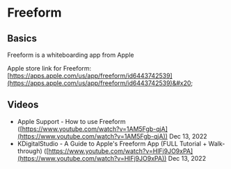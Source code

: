 # Freeform

## Basics

Freeform is a whiteboarding app from Apple

Apple store link for Freeform: [https://apps.apple.com/us/app/freeform/id6443742539](https://apps.apple.com/us/app/freeform/id6443742539)&#x20;



## Videos

* Apple Support - How to use Freeform ([https://www.youtube.com/watch?v=1AM5Fgb-qjA](https://www.youtube.com/watch?v=1AM5Fgb-qjA)) Dec 13, 2022
* KDigitalStudio - A Guide to Apple's Freeform App (FULL Tutorial + Walk-through) ([https://www.youtube.com/watch?v=HlFj9JO9xPA](https://www.youtube.com/watch?v=HlFj9JO9xPA)) Dec 13, 2022

